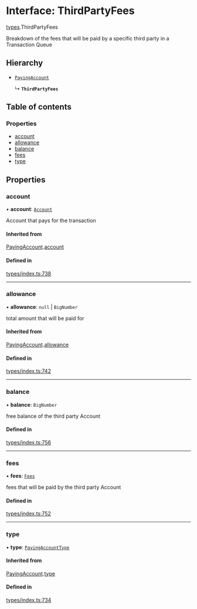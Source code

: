 # Interface: ThirdPartyFees

[types](../wiki/types).ThirdPartyFees

Breakdown of the fees that will be paid by a specific third party in a Transaction Queue

## Hierarchy

- [`PayingAccount`](../wiki/types.PayingAccount)

  ↳ **`ThirdPartyFees`**

## Table of contents

### Properties

- [account](../wiki/types.ThirdPartyFees#account)
- [allowance](../wiki/types.ThirdPartyFees#allowance)
- [balance](../wiki/types.ThirdPartyFees#balance)
- [fees](../wiki/types.ThirdPartyFees#fees)
- [type](../wiki/types.ThirdPartyFees#type)

## Properties

### account

• **account**: [`Account`](../wiki/api.entities.Account.Account)

Account that pays for the transaction

#### Inherited from

[PayingAccount](../wiki/types.PayingAccount).[account](../wiki/types.PayingAccount#account)

#### Defined in

[types/index.ts:738](https://github.com/PolymathNetwork/polymesh-sdk/blob/31dfa0dc/src/types/index.ts#L738)

___

### allowance

• **allowance**: ``null`` \| `BigNumber`

total amount that will be paid for

#### Inherited from

[PayingAccount](../wiki/types.PayingAccount).[allowance](../wiki/types.PayingAccount#allowance)

#### Defined in

[types/index.ts:742](https://github.com/PolymathNetwork/polymesh-sdk/blob/31dfa0dc/src/types/index.ts#L742)

___

### balance

• **balance**: `BigNumber`

free balance of the third party Account

#### Defined in

[types/index.ts:756](https://github.com/PolymathNetwork/polymesh-sdk/blob/31dfa0dc/src/types/index.ts#L756)

___

### fees

• **fees**: [`Fees`](../wiki/types.Fees)

fees that will be paid by the third party Account

#### Defined in

[types/index.ts:752](https://github.com/PolymathNetwork/polymesh-sdk/blob/31dfa0dc/src/types/index.ts#L752)

___

### type

• **type**: [`PayingAccountType`](../wiki/types.PayingAccountType)

#### Inherited from

[PayingAccount](../wiki/types.PayingAccount).[type](../wiki/types.PayingAccount#type)

#### Defined in

[types/index.ts:734](https://github.com/PolymathNetwork/polymesh-sdk/blob/31dfa0dc/src/types/index.ts#L734)
